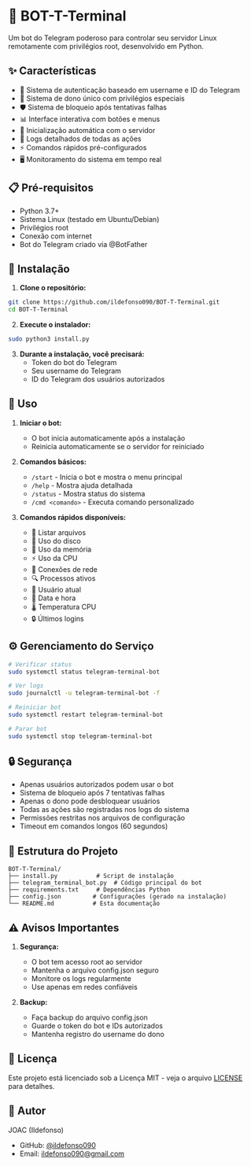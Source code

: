 # 🤖 BOT-T-Terminal

Um bot do Telegram poderoso para controlar seu servidor Linux remotamente com privilégios root, desenvolvido em Python.

## ✨ Características

- 🔐 Sistema de autenticação baseado em username e ID do Telegram
- 👑 Sistema de dono único com privilégios especiais
- 🛡️ Sistema de bloqueio após tentativas falhas
- 📊 Interface interativa com botões e menus
- 🔄 Inicialização automática com o servidor
- 📝 Logs detalhados de todas as ações
- ⚡ Comandos rápidos pré-configurados
- 🖥️ Monitoramento do sistema em tempo real

## 📋 Pré-requisitos

- Python 3.7+
- Sistema Linux (testado em Ubuntu/Debian)
- Privilégios root
- Conexão com internet
- Bot do Telegram criado via @BotFather

## 🚀 Instalação

1. **Clone o repositório:**
```bash
git clone https://github.com/ildefonso090/BOT-T-Terminal.git
cd BOT-T-Terminal
```

2. **Execute o instalador:**
```bash
sudo python3 install.py
```

3. **Durante a instalação, você precisará:**
   - Token do bot do Telegram
   - Seu username do Telegram
   - ID do Telegram dos usuários autorizados

## 📱 Uso

1. **Iniciar o bot:**
   - O bot inicia automaticamente após a instalação
   - Reinicia automaticamente se o servidor for reiniciado

2. **Comandos básicos:**
   - `/start` - Inicia o bot e mostra o menu principal
   - `/help` - Mostra ajuda detalhada
   - `/status` - Mostra status do sistema
   - `/cmd <comando>` - Executa comando personalizado

3. **Comandos rápidos disponíveis:**
   - 📂 Listar arquivos
   - 💾 Uso do disco
   - 🔄 Uso da memória
   - ⚡ Uso da CPU
   - 📡 Conexões de rede
   - 🔍 Processos ativos
   - 👤 Usuário atual
   - 📅 Data e hora
   - 🌡️ Temperatura CPU
   - 🔒 Últimos logins

## ⚙️ Gerenciamento do Serviço

```bash
# Verificar status
sudo systemctl status telegram-terminal-bot

# Ver logs
sudo journalctl -u telegram-terminal-bot -f

# Reiniciar bot
sudo systemctl restart telegram-terminal-bot

# Parar bot
sudo systemctl stop telegram-terminal-bot
```

## 🔒 Segurança

- Apenas usuários autorizados podem usar o bot
- Sistema de bloqueio após 7 tentativas falhas
- Apenas o dono pode desbloquear usuários
- Todas as ações são registradas nos logs do sistema
- Permissões restritas nos arquivos de configuração
- Timeout em comandos longos (60 segundos)

## 📁 Estrutura do Projeto

```
BOT-T-Terminal/
├── install.py           # Script de instalação
├── telegram_terminal_bot.py  # Código principal do bot
├── requirements.txt     # Dependências Python
├── config.json         # Configurações (gerado na instalação)
└── README.md           # Esta documentação
```

## ⚠️ Avisos Importantes

1. **Segurança:**
   - O bot tem acesso root ao servidor
   - Mantenha o arquivo config.json seguro
   - Monitore os logs regularmente
   - Use apenas em redes confiáveis

2. **Backup:**
   - Faça backup do arquivo config.json
   - Guarde o token do bot e IDs autorizados
   - Mantenha registro do username do dono

## 📄 Licença

Este projeto está licenciado sob a Licença MIT - veja o arquivo [LICENSE](LICENSE) para detalhes.

## 👤 Autor

JOAC (Ildefonso)
- GitHub: [@ildefonso090](https://github.com/ildefonso090)
- Email: ildefonso090@gmail.com 